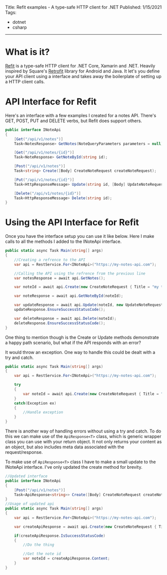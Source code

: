 Title: Refit examples - A type-safe HTTP client for .NET
Published: 1/15/2021
Tags: 
- dotnet
- csharp
---
# What is it?

[Refit](https://github.com/reactiveui/refit) is a type-safe HTTP client for .NET Core, Xamarin and .NET. Heavily inspired by Square's [Retrofit](https://square.github.io/retrofit/) library for Android and Java. It let's you define your API client using a interface and takes away the boilerplate of setting up a HTTP client calls.

# API Interface for Refit

Here's an interface with a few examples I created for a notes API. There's GET, POST, PUT and DELETE verbs, but Refit does support others. 

```csharp
public interface INoteApi
{
    [Get("/api/v1/notes")]
    Task<NotesResponse> GetNotes(NoteQueryParameters parameters = null);

    [Get("/api/v1/notes/{id}")]
    Task<NoteResponse> GetNoteById(string id);

    [Post("/api/v1/notes")]
    Task<string> Create([Body] CreateNoteRequest createNoteRequest);

    [Put("/api/v1/notes/{id}")]
    Task<HttpResponseMessage> Update(string id, [Body] UpdateNoteRequest updateNoteRequest);

    [Delete("/api/v1/notes/{id}")]
    Task<HttpResponseMessage> Delete(string id);
}
```

# Using the API Interface for Refit

Once you have the interface setup you can use it like below. Here I make calls to all the methods I added to the INoteApi interface.

```csharp
public static async Task Main(string[] args)
{
    //Creating a refrence to the API
    var api = RestService.For<INoteApi>("https://my-notes-api.com");

    //Calling the API using the refrence from the previous line 
    var notesResponse = await api.GetNotes();

    var noteId = await api.Create(new CreateNoteRequest { Title = "my title", Content = "my content" });

    var noteResponse = await api.GetNoteById(noteId);

    var updateResponse = await api.Update(noteId, new UpdateNoteRequest { Title = "updated title" });
    updateResponse.EnsureSuccessStatusCode();

    var deleteResponse = await api.Delete(noteId);
    deleteResponse.EnsureSuccessStatusCode();
}
```

One thing to mention though is the Create or Update methods demonstrate a happy path scenario, but what if the API responds with an error? 

It would throw an exception. One way to handle this could be dealt with a try and catch.

```csharp
public static async Task Main(string[] args)
{    
    var api = RestService.For<INoteApi>("https://my-notes-api.com");

    try
    {
        var noteId = await api.Create(new CreateNoteRequest { Title = "my title", Content = "my content" });
    }
    catch(Exception ex)
    {
        //Handle exception
    }
}
```

There is another way of handling errors without using a try and catch. To do this we can make use of the ```ApiResponse<T>``` class, which is generic wrapper class you can use with your return object. It not only returns your content as an object, but also includes meta data associated with the request/response.

To make use of ```ApiResponse<T>``` class I have to make a small update to the INoteApi interface. I've only updated the create method for brevity.

```csharp
//Updated interface
public interface INoteApi
{
    [Post("/api/v1/notes")]
    Task<ApiResponse<string>> Create([Body] CreateNoteRequest createNoteRequest);
}
//Usage of updated api
public static async Task Main(string[] args)
{    
    var api = RestService.For<INoteApi>("https://my-notes-api.com");

    var createApiResponse = await api.Create(new CreateNoteRequest { Title = "my title", Content = "my content" });

    if(createApiResponse.IsSuccessStatusCode)
    {
        //Do the thing 

        //Get the note id
        var noteId = createApiResponse.Content;
    }
}

```